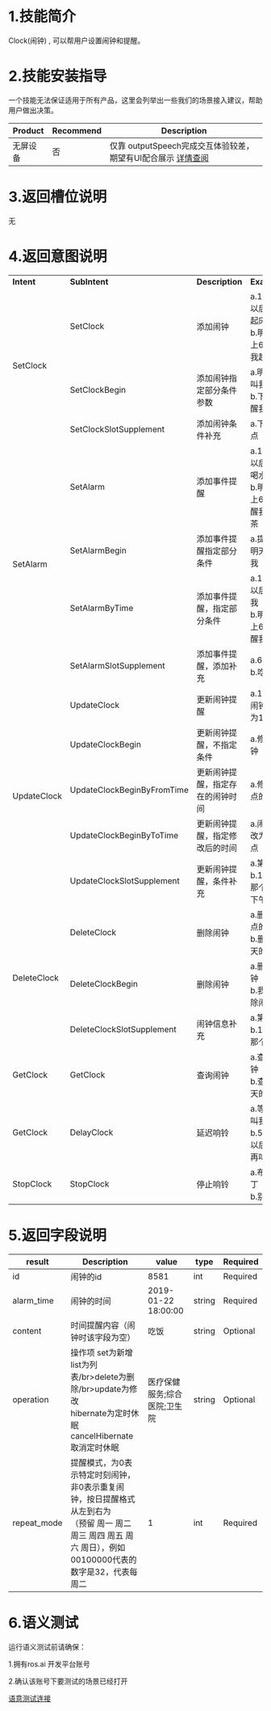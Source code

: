 
# 1.技能简介
Clock(闹钟) , 可以帮用户设置闹钟和提醒。

# 2.技能安装指导

一个技能无法保证适用于所有产品，这里会列举出一些我们的场景接入建议，帮助用户做出决策。

| **Product** | **Recommend** | **Description** |
| ------------ | ------------ | ------------ |
| 无屏设备 | 否 |  仅靠 outputSpeech完成交互体验较差，期望有UI配合展示 [详情查阅](/Bot/4-SkillDocument/最佳实践.md) |

# 3.返回槽位说明
无
<!-- 
| **Slot** | **Description** | **Example** |**Value** | **Type** |
| ------------ | ------------ | ------------ | ------------ | ------- |
| num | 选项数字 | a.第一个| a.1 | String |
| content | 提醒时的内容 | a.中午12点叫我吃饭| a.吃饭 | String |
| date_time | 日期时间 | a.今天10点叫我起床</br>b.2019年1月24日10点叫我起床</br>c.过5分钟以后准时叫我 | a.{\"date\":\"2019-01-22\",\"time\":\"10:00:00\",\"meridian\":\"\",\"illegal\":0}<br>b.{\"date\":\"2019-01-24\",\"time\":\"10:00:00\",\"meridian\":\"\",\"illegal\":0}</br>c.{\"date\":\"2019-01-22\",\"time\":\"11:35:43\",\"meridian\":\"am\",\"illegal\":0} | Map |
| time_repeat | 可重复的日期时间 | a.每天下午1点叫我起床</br> | a.{\"date\":\"1,2,3,4,5,6,7 每天\",\"time\":\"01:00:00\",\"meridian\":\"pm\",\"illegal\":0} | Map |
| time_period | 时间段， 上/下午等 | a.今天下午叫我起床<br>b.晚上叫我起床| a.下午</br>b.晚上 | String |
| date | 日期 | a.今天下午叫我起床<br>b.明天下午叫我起床| a.2019-01-22</br>b.2019-01-23 | String |
| alarm_repeat | 闹钟提醒，周期类型 | a.每天下午叫我起床<br>b.工作日下午叫我起床| a.每天</br>b.工作日 | String |
| date_repeat | 闹钟提醒，周期类型 | a.每周一叫我起床<br>b.每个工作日叫我起床| a.1 每周一</br>b.1,2,3,4,5 每个工作日 | String |
| duration | 日期段 | a.未来三天13点叫我起床| a.2019-01-23/2019-01-25 | String |
| date_time_from | 日期时间与date_time内容一致 | 14点的闹钟修为15点| a.{\"date\":\"\",\"time\":\"02:00:00\",\"meridian\":\"pm\",\"illegal\":0} | Map |
| date_time_to | 日期时间与date_time内容一致 | 14点的闹钟修为15点| a.{\"date\":\"\",\"time\":\"03:00:00\",\"meridian\":\"pm\",\"illegal\":0} | Map |
| time_repeat_from | 可重复的日期时间与time_repeat内容一致 | a.每天下午一点的闹钟修改为每天下午两点</br> | a.{\"date\":\"1,2,3,4,5,6,7 每天\",\"time\":\"01:00:00\",\"meridian\":\"pm\",\"illegal\":0} | Map |
| time_repeat_to | 可重复的日期时间与time_repeat内容一致 | a.每天下午一点的闹钟修改为每天下午两点</br> | a.{\"date\":\"1,2,3,4,5,6,7 每天\",\"time\":\"02:00:00\",\"meridian\":\"pm\",\"illegal\":0} | Map |
-->
# 4.返回意图说明


<table>

<tr>

<td><b>Intent</b></td>

<td><b>SubIntent</b></td>

<td><b>Description</b></td>

<td><b>Example</b></td>

<td><b>Slot</b></td>

<td><b>Context</b></td>

</tr>

<tr>

<td rowspan="3">SetClock</td>

  <td >SetClock</td>

   <td >添加闹钟</td>

   <td>a.10分钟以后叫我起床</br>b.明天早上6点叫我起床</td>
   
   <td rowspan="3">date</br>time_repeat</br>time_period</br>duration</br>date_time</br>date_repeat</br>alarm_repeat
   
 <td>无</td>
</tr>
<tr>
<td >SetClockBegin</td>

   <td >添加闹钟指定部分条件参数</td>

   <td>a.明天早叫我起床</br>b.下午叫醒我</td>
   
 <td>上文：无 下文：ask_clock</td>

</tr>

<tr>
<td >SetClockSlotSupplement</td>

   <td >添加闹钟条件补充</td>

   <td>a.下午3点</td>
   
 <td>上文：ask_clock  下文：无</td>

</tr>

<tr>

<td rowspan="4">SetAlarm</td>

  <td >SetAlarm</td>

   <td >添加事件提醒</td>

   <td>a.10分钟以后提醒喝水</br>b.明天早上6点提醒我吃早茶</td>
   
   <td rowspan="4">date</br>time_repeat</br>time_period</br>duration</br>date_time</br>date_repeat</br>alarm_repeat</br>content</td>
   
 <td>无</td>
</tr>

<tr>
<td >SetAlarmBegin</td>

   <td >添加事件提醒指定部分条件</td>

   <td>a.提醒我</br>明天提醒我</td>
   
 <td>上文：  下文：ask_alarm_time</td>

</tr>

<tr>
<td >SetAlarmByTime</td>

   <td >添加事件提醒，指定部分条件</td>

   <td>a.10分钟以后提醒我</br>b.明天早上6点提醒我</td>
   
 <td>上文：  下文：ask_content</td>

</tr>
<tr>
<td >SetAlarmSlotSupplement</td>

   <td >添加事件提醒，添加补充</td>

   <td>a.6点</br> b.吃饭</td>
   
 <td>上文：ask_alarm_time,ask_content  下文：无</td>

</tr>

<tr>

<td rowspan="5">UpdateClock</td>

  <td >UpdateClock</td>

   <td >更新闹钟提醒</td>

   <td>a.14点的闹钟修改为16点</td>
   
   <td rowspan="5">date</br>num</br>time_repeat</br>date_time</br>time_repeat</br>date_time_from</br>date_time_to</br>alarm_repeat</br>time_repeat_from</br>time_repeat_to</td>
   
 <td>无</td>
</tr>

<tr>
<td >UpdateClockBegin</td>

   <td >更新闹钟提醒，不指定条件</td>

   <td>a.修改闹钟</td>
   
 <td>上文：无  下文：ask_num</td>

</tr>

<tr>
<td >UpdateClockBeginByFromTime</td>

   <td >更新闹钟提醒，指定存在的闹钟时间</td>

   <td>a.修改16点的闹钟</td>
   
 <td>上文：无  下文：ask_to</td>

</tr>

<tr>
<td >UpdateClockBeginByToTime</td>

   <td >更新闹钟提醒，指定修改后的时间</td>

   <td>a.闹钟修改为17点</td>
   
 <td>上文：无  下文：ask_from</td>

</tr>

<tr>
<td >UpdateClockSlotSupplement</td>

   <td >更新闹钟提醒，条件补充</td>

   <td>a.第一个</br>b.17点那个</br>下午6点</td>
   
 <td>上文：ask_num,ask_from,ask_to  下文：无</td>

</tr>

<tr>

<td rowspan="3">DeleteClock</td>

  <td >DeleteClock</td>

   <td >删除闹钟</td>

   <td>a.删除14点的闹钟</br>b.删除今天的闹钟</td>
   
   <td rowspan="3">date</br>num</br>time_repeat</br>date_time</br>time_repeat</br>duration</td>
   
 <td>无</td>
 </tr>
 
 <tr>
<td >DeleteClockBegin</td>

   <td >删除闹钟</td>

   <td>a.删除闹钟</br>b.我要删除闹钟</td>
   
 <td>上文：无  下文：ask_del</td>

</tr>

 <tr>
<td >DeleteClockSlotSupplement</td>

   <td >闹钟信息补充</td>

   <td>a.第一个</br>b.17点那个</td>
   
 <td>上文：无  下文：ask_del</td>

</tr>
 
<tr>

<td rowspan="1">GetClock</td>

  <td >GetClock</td>

   <td >查询闹钟</td>

   <td>a.查询闹钟</br>b.查询今天的闹钟</td>
   
   <td rowspan="1">date</br>date_time</br>time_period</td>
   
 <td>无</td>
 </tr>
 
 <tr>

<td rowspan="1">GetClock</td>

  <td >DelayClock</td>

   <td >延迟响铃</td>

   <td>a.等下再叫我</br>b.5分钟以后记得再叫我</td>
   
   <td rowspan="1">date_time</td>
   
 <td>无</td>
 </tr>
 
  <tr>

<td rowspan="1">StopClock</td>

  <td >StopClock</td>

   <td >停止响铃</td>

   <td>a.布丁布丁 </br>b.别闹了</td>
   
   <td rowspan="1">无</td>
   
 <td>上：clock_ring 下：无</td>
 </tr>
 
 </tr>
</table>
  
  
 
 
 # 5.返回字段说明

| **result** | **Description** | **value** | **type** |**Required** |
| ------------ | ------------ | ------------ | ------------ |------------ |
| id | 闹钟的id | 8581 | int |Required|
| alarm_time | 闹钟的时间 | 2019-01-22 18:00:00 | string |Required|
| content | 时间提醒内容（闹钟时该字段为空） | 吃饭 | string |Optional|
| operation | 操作项 set为新增</br>list为列表/br>delete为删除/br>update为修改</br>hibernate为定时休眠</br>cancelHibernate取消定时休眠| 医疗保健服务;综合医院;卫生院 | string |Optional|
| repeat_mode |提醒模式，为0表示特定时刻闹钟，非0表示重复闹钟，按日提醒格式从左到右为</br>（预留 周一 周二 周三 周四 周五 周六 周日），例如00100000代表的数字是32，代表每周二 | 1 | int |Required|



# 6.语义测试
运行语义测试前请确保：

1.拥有ros.ai 开发平台账号

2.确认该账号下要测试的场景已经打开

[语意测试连接](https://passport.ros.ai/#/login)
 
 
